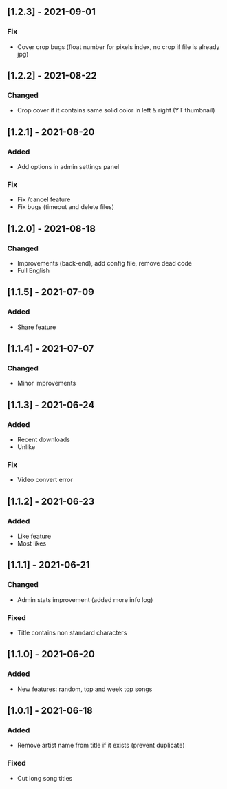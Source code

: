 ## [1.2.3] - 2021-09-01

### Fix
- Cover crop bugs (float number for pixels index, no crop if file is already jpg)


## [1.2.2] - 2021-08-22

### Changed
- Crop cover if it contains same solid color in left & right (YT thumbnail)



## [1.2.1] - 2021-08-20

### Added
- Add options in admin settings panel

### Fix
- Fix /cancel feature
- Fix bugs (timeout and delete files)



## [1.2.0] - 2021-08-18

### Changed
- Improvements (back-end), add config file, remove dead code
- Full English



## [1.1.5] - 2021-07-09

### Added
- Share feature



## [1.1.4] - 2021-07-07

### Changed
- Minor improvements



## [1.1.3] - 2021-06-24
 
### Added
- Recent downloads
- Unlike

### Fix
- Video convert error



## [1.1.2] - 2021-06-23
 
### Added
- Like feature
- Most likes


## [1.1.1] - 2021-06-21
   
### Changed
- Admin stats improvement (added more info log)
 
### Fixed
- Title contains non standard characters


## [1.1.0] - 2021-06-20
 
### Added
- New features: random, top and week top songs


## [1.0.1] - 2021-06-18
 
### Added
- Remove artist name from title if it exists (prevent duplicate)
 
### Fixed
 
- Cut long song titles